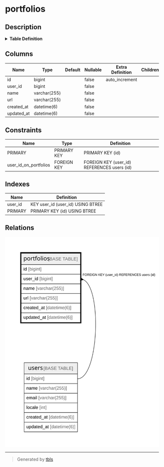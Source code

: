 # portfolios

## Description

<details>
<summary><strong>Table Definition</strong></summary>

```sql
CREATE TABLE `portfolios` (
  `id` bigint NOT NULL AUTO_INCREMENT,
  `user_id` bigint NOT NULL,
  `name` varchar(255) COLLATE utf8mb4_general_ci NOT NULL,
  `url` varchar(255) COLLATE utf8mb4_general_ci NOT NULL,
  `created_at` datetime(6) NOT NULL,
  `updated_at` datetime(6) NOT NULL,
  PRIMARY KEY (`id`),
  KEY `user_id` (`user_id`),
  CONSTRAINT `user_id_on_portfolios` FOREIGN KEY (`user_id`) REFERENCES `users` (`id`) ON DELETE CASCADE
) ENGINE=InnoDB AUTO_INCREMENT=[Redacted by tbls] DEFAULT CHARSET=utf8mb4 COLLATE=utf8mb4_general_ci
```

</details>

## Columns

| Name | Type | Default | Nullable | Extra Definition | Children | Parents | Comment |
| ---- | ---- | ------- | -------- | --------------- | -------- | ------- | ------- |
| id | bigint |  | false | auto_increment |  |  |  |
| user_id | bigint |  | false |  |  | [users](users.md) |  |
| name | varchar(255) |  | false |  |  |  |  |
| url | varchar(255) |  | false |  |  |  |  |
| created_at | datetime(6) |  | false |  |  |  |  |
| updated_at | datetime(6) |  | false |  |  |  |  |

## Constraints

| Name | Type | Definition |
| ---- | ---- | ---------- |
| PRIMARY | PRIMARY KEY | PRIMARY KEY (id) |
| user_id_on_portfolios | FOREIGN KEY | FOREIGN KEY (user_id) REFERENCES users (id) |

## Indexes

| Name | Definition |
| ---- | ---------- |
| user_id | KEY user_id (user_id) USING BTREE |
| PRIMARY | PRIMARY KEY (id) USING BTREE |

## Relations

![er](portfolios.svg)

---

> Generated by [tbls](https://github.com/k1LoW/tbls)
